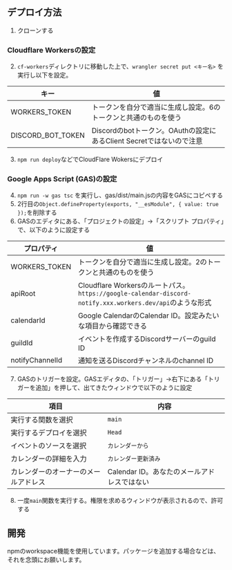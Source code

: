 ## デプロイ方法
1. クローンする

### Cloudflare Workersの設定
2. `cf-workers`ディレクトリに移動した上で、`wrangler secret put <キー名>` を実行し以下を設定。

|       キー        |                                値                                  |
|-------------------|-------------------------------------------------------------------|
|   WORKERS_TOKEN   | トークンを自分で適当に生成し設定。6のトークンと共通のものを使う         |
| DISCORD_BOT_TOKEN | Discordのbotトークン。OAuthの設定にあるClient Secretではないので注意  |

3. `npm run deploy`などでCloudFlare Wokersにデプロイ

### Google Apps Script (GAS)の設定

4. `npm run -w gas tsc` を実行し、gas/dist/main.jsの内容をGASにコピペする
5. 2行目の`Object.defineProperty(exports, "__esModule", { value: true });`を削除する
6. GASのエディタにある、「プロジェクトの設定」→「スクリプト プロパティ」で、以下のように設定する

|   プロパティ   |                                                  値                                                    |
|---------------|--------------------------------------------------------------------------------------------------------|
| WORKERS_TOKEN | トークンを自分で適当に生成し設定。2のトークンと共通のものを使う                                             |
|    apiRoot    | Cloudflare Workersのルートパス。`https://google-calendar-discord-notify.xxx.workers.dev/api`のような形式 |
|  calendarId   | Google CalendarのCalendar ID。設定みたいな項目から確認できる                                              |
|    guildId    | イベントを作成するDiscordサーバーのguild ID                                                              |
|notifyChannelId| 通知を送るDiscordチャンネルのchannel ID                                                                  |


7. GASのトリガーを設定。GASエディタの、「トリガー」→右下にある「トリガーを追加」を押して、出てきたウィンドウで以下のように設定

|                項目                |                   内容                   |
|-----------------------------------|------------------------------------------|
| 実行する関数を選択                  | `main`                                   |
| 実行するデプロイを選択              | `Head`                                   |
| イベントのソースを選択              | `カレンダーから`                          |
| カレンダーの詳細を入力              | `カレンダー更新済み`                      |
| カレンダーのオーナーのメールアドレス | Calendar ID。あなたのメールアドレスではない |

8. 一度`main`関数を実行する。権限を求めるウィンドウが表示されるので、許可する



## 開発
npmのworkspace機能を使用しています。パッケージを追加する場合などは、それを念頭にお願いします。

